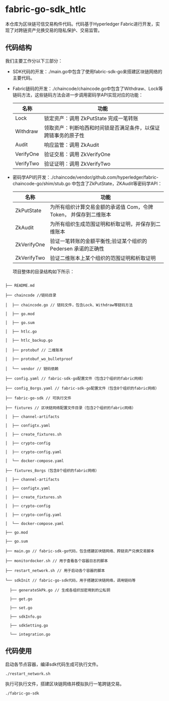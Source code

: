 # fabric-go-sdk_htlc
本仓库为区块链可信交易构件代码。代码基于Hyperledger Fabric进行开发，实现了对跨链资产兑换交易的隐私保护、交易监管。

## 代码结构
我们主要工作分以下三部分：
- SDK代码的开发：./main.go中包含了使用fabric-sdk-go来搭建区块链网络的主要代码。

- Fabric链码的开发：./chaincode/chaincode.go中包含了Withdraw、Lock等链码方法，这些链码方法会进一步调用密码学API实现对应的功能：

  | 名称      | 功能                                                         |
  | --------- | ------------------------------------------------------------ |
  | Lock      | 锁定资产：调用 ZkPutState 完成一笔转账                       |
  | Withdraw  | 领取资产：判断哈西和时间锁是否满足条件，以保证 跨链事务的原子性 |
  | Audit     | 响应监管：调用 ZkAudit                                       |
  | VerifyOne | 验证交易：调用 ZkVerifyOne                                   |
  | VerifyTwo | 验证证明：调用 ZkVerifyTwo                                   |

- 密码学API的开发：./chaincode/vendor/github.com/hyperledger/fabric-chaincode-go/shim/stub.go 中包含了ZkPutState，ZKAudit等密码学API：

  | 名称        | 功能                                                         |
  | ----------- | ------------------------------------------------------------ |
  | ZkPutState  | 为所有组织计算交易金额的承诺值 Com，令牌 Token， 并保存到二维账本 |
  | ZkAudit     | 为所有组织生成范围证明和析取证明，并保存到二维账本           |
  | ZkVerifyOne | 验证一笔转账的金额平衡性;验证某个组织的 Pedersen 承诺的正确性 |
  | ZkVerifyTwo | 验证二维账本上某个组织的范围证明和析取证明                   |

  项目整体的目录结构如下所示：
```

├── README.md

├── chaincode //链码目录

│  ├── chaincode.go // 链码文件，包含Lock、Withdraw等链码方法

│  ├── go.mod

│  ├── go.sum

│  ├── htlc.go 

│  ├── htlc_backup.go

│  ├── protobuf // 二维账本

│  ├── protobuf_wo_bulletproof

│  └── vendor // 链码依赖

├── config.yaml // fabric-sdk-go配置文件（包含2个组织的fabric网络）

├── config_8orgs.yaml // fabric-sdk-go配置文件（包含8个组织的fabric网络）

├── fabric-go-sdk // 可执行文件

├── fixtures // 区块链网络配置文件目录（包含2个组织的fabric网络）

│  ├── channel-artifacts

│  ├── configtx.yaml

│  ├── create_fixtures.sh

│  ├── crypto-config

│  ├── crypto-config.yaml

│  └── docker-compose.yaml

├── fixtures_8orgs（包含8个组织的fabric网络）

│  ├── channel-artifacts

│  ├── configtx.yaml

│  ├── create_fixtures.sh

│  ├── crypto-config

│  ├── crypto-config.yaml

│  └── docker-compose.yaml

├── go.mod

├── go.sum

├── main.go // fabric-sdk-go代码，包含搭建区块链网络、跨链资产兑换交易脚本

├── monitordocker.sh // 用于查看各个容器日志的脚本

├── restart_network.sh // 用于启动各个容器的脚本

└── sdkInit // fabric-go-sdk代码，用于搭建区块链网络，调用链码等

  ├── generateSkPk.go // 生成各组织加密用到的公私钥

  ├── get.go 

  ├── set.go 

  ├── sdkInfo.go

  ├── sdkSetting.go

  └── integration.go
```

## 代码使用
启动各节点容器，编译sdk代码生成可执行文件。
```bash
./restart_network.sh
```
执行可执行文件，搭建区块链网络并模拟执行一笔跨链交易。

```shell
./fabric-go-sdk 
```

